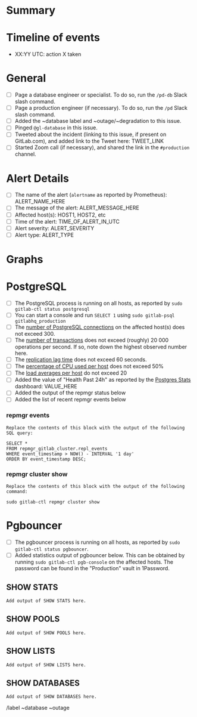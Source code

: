 # Summary

<!-- Add a brief summary of the incident here, then remove this comment. -->

# Timeline of events

<!--

Here you should add the timeline of events, such as when the incident happened,
when action X was taken, etc.

-->

* XX:YY UTC: action X taken

# General

* [ ] Page a database engineer or specialist. To do so, run the `/pd-db` Slack
  slash command.
* [ ] Page a production engineer (if necessary). To do so, run the `/pd` Slack
  slash command.
* [ ] Added the ~database label and ~outage/~degradation to this issue.
* [ ] Pinged `@gl-database` in this issue.
* [ ] Tweeted about the incident (linking to this issue, if present on
  GitLab.com), and added link to the Tweet here: TWEET_LINK
* [ ] Started Zoom call (if necessary), and shared the link in the `#production`
  channel.

# Alert Details

* [ ] The name of the alert (`alertname` as reported by Prometheus): ALERT_NAME_HERE
* [ ] The message of the alert: ALERT_MESSAGE_HERE
* [ ] Affected host(s): HOST1, HOST2, etc
* [ ] Time of the alert: TIME_OF_ALERT_IN_UTC
* [ ] Alert severity: ALERT_SEVERITY
* [ ] Alert type: ALERT_TYPE

# Graphs

<!--

If there are any graphs related to the incident, add them here as either images
or regular links.

If there are none, remove this section (including the header).

-->

# PostgreSQL

<!--

If the incident does not affect PostgreSQL (e.g. it's pgbouncer specific),
remove this section, including the title.

Some of these checkboxes might not be necessary and can be removed. For example,
if a host was rebooted unexpected many of the below checkboxes are not
necessary.

When checkboxes say "The value of X does not exceed Y", make sure to add the
value if the threshold _is_ exceeded.

-->

* [ ] The PostgreSQL process is running on all hosts, as reported by
  `sudo gitlab-ctl status postgresql`
* [ ] You can start a console and run `SELECT 1` using `sudo gitlab-psql
  gitlabhq_production`
* [ ] The [number of PostgreSQL connections](https://performance.gitlab.net/dashboard/db/postgres-stats?panelId=29&fullscreen&orgId=1)
  on the affected host(s) does not exceed 300.
* [ ] The [number of transactions](https://performance.gitlab.net/dashboard/db/postgres-stats?panelId=5&fullscreen&orgId=1)
  does not exceed (roughly) 20 000 operations per second. If so, note down the
  highest observed number here.
* [ ] The [replication lag time](https://performance.gitlab.net/dashboard/db/postgres-stats?panelId=16&fullscreen&orgId=1)
  does not exceed 60 seconds.
* [ ] The [percentage of CPU used per host](https://performance.gitlab.net/dashboard/db/postgres-stats?panelId=13&fullscreen&orgId=1)
  does not exceed 50%
* [ ] The [load averages per host](https://performance.gitlab.net/dashboard/db/postgres-stats?panelId=9&fullscreen&orgId=1)
  do not exceed 20
* [ ] Added the value of "Health Past 24h" as reported by the
  [Postgres Stats](https://performance.gitlab.net/dashboard/db/postgres-stats?orgId=1)
  dashboard: VALUE_HERE
* [ ] Added the output of the repmgr status below
* [ ] Added the list of recent repmgr events below

### repmgr events

```
Replace the contents of this block with the output of the following SQL query:

SELECT *
FROM repmgr_gitlab_cluster.repl_events
WHERE event_timestamp > NOW() - INTERVAL '1 day'
ORDER BY event_timestamp DESC;
```

### repmgr cluster show

```
Replace the contents of this block with the output of the following command:

sudo gitlab-ctl repmgr cluster show
```

# Pgbouncer

<!--

If the incident does not affect pgbouncer (e.g. it's PostgreSQL specific),
remove this section, including the title.

-->

* [ ] The pgbouncer process is running on all hosts, as reported by
  `sudo gitlab-ctl status pgbouncer`.
* [ ] Added statistics output of pgbouncer below. This can be obtained by
  running `sudo gitlab-ctl pgb-console` on the affected hosts. The password can
  be found in the "Production" vault in 1Password.

## SHOW STATS

```
Add output of SHOW STATS here.
```

## SHOW POOLS

```
Add output of SHOW POOLS here.
```

## SHOW LISTS

```
Add output of SHOW LISTS here.
```

## SHOW DATABASES

```
Add output of SHOW DATABASES here.
```

/label ~database ~outage
